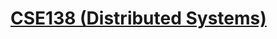 # [CSE138 (Distributed Systems)](https://www.youtube.com/playlist?list=PLNPUF5QyWU8PydLG2cIJrCvnn5I_exhYx)
